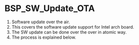 # BSP_SW_Update_OTA
1. Software update over the air.
2. This covers the software update support for Intel arch board.
3. The SW update can be done over the over in atomic way.
4. The process is explained below. 

